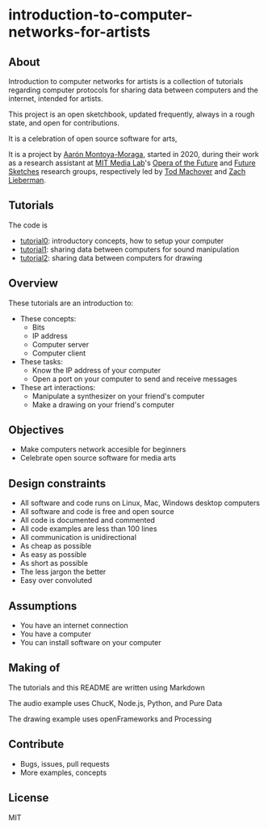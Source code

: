 # introduction-to-computer-networks-for-artists

## About

Introduction to computer networks for artists is a collection of tutorials regarding computer protocols for sharing data between computers and the internet, intended for artists.

This project is an open sketchbook, updated frequently, always in a rough state, and open for contributions.

It is a celebration of open source software for arts,



It is a project by [Aarón Montoya-Moraga](https://montoyamoraga.io/), started in 2020, during their work as a research assistant at [MIT Media Lab](https://www.media.mit.edu/)'s [Opera of the Future](https://www.media.mit.edu/groups/opera-of-the-future/) and [Future Sketches](https://www.media.mit.edu/groups/future-sketches/overview/) research groups, respectively led by [Tod Machover](https://www.media.mit.edu/people/tod/overview/) and [Zach Lieberman](https://www.media.mit.edu/people/zachl/overview/).

## Tutorials

The code is 

* [tutorial0](tutorial0.md): introductory concepts, how to setup your computer
* [tutorial1](tutorial1.md): sharing data between computers for sound manipulation
* [tutorial2](tutorial2.md): sharing data between computers for drawing

## Overview

These tutorials are an introduction to:

* These concepts:
  * Bits
  * IP address
  * Computer server
  * Computer client
* These tasks:
  * Know the IP address of your computer
  * Open a port on your computer to send and receive messages
* These art interactions:
  * Manipulate a synthesizer on your friend's computer
  * Make a drawing on your friend's computer

## Objectives

* Make computers network accesible for beginners
* Celebrate open source software for media arts

## Design constraints

* All software and code runs on Linux,  Mac, Windows desktop computers
* All software and code is free and open source
* All code is documented and commented
* All code examples are less than 100 lines
* All communication is unidirectional
* As cheap as possible
* As easy as possible
* As short as possible
* The less jargon the better
* Easy over convoluted

## Assumptions

* You have an internet connection
* You have a computer
* You can install software on your computer

## Making of

The tutorials and this README are written using Markdown

The audio example uses ChucK, Node.js, Python, and Pure Data

The drawing example uses openFrameworks and Processing

## Contribute

* Bugs, issues, pull requests
* More examples, concepts

## License

MIT
